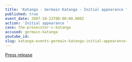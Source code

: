 ```yaml
---
title: 'Katanga - Germain Katanga - Initial appearance '
published: true
event_date: 2007-10-22T00:00:00.000Z
action: 'Initial appearance '
case: the-prosecutor-v-katanga
accused: germain-katanga
youtube_id:
slug: katanga-events-germain-katanga-initial-appearance-
---
```



[Press release](https://www.icc-cpi.int/pages/item.aspx?name=first%20appearance%20of%20mr_%20germain%20katanga%20before%20the%20pre_trial%20chamber%20i)